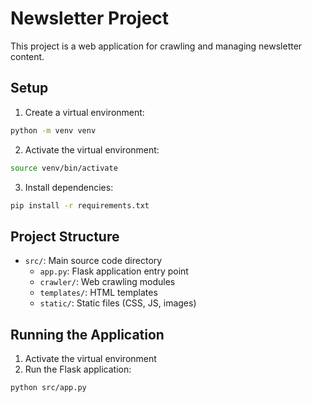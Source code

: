 # Newsletter Project

This project is a web application for crawling and managing newsletter content.

## Setup

1. Create a virtual environment:
```bash
python -m venv venv
```

2. Activate the virtual environment:
```bash
source venv/bin/activate
```

3. Install dependencies:
```bash
pip install -r requirements.txt
```

## Project Structure

- `src/`: Main source code directory
  - `app.py`: Flask application entry point
  - `crawler/`: Web crawling modules
  - `templates/`: HTML templates
  - `static/`: Static files (CSS, JS, images)

## Running the Application

1. Activate the virtual environment
2. Run the Flask application:
```bash
python src/app.py
```
